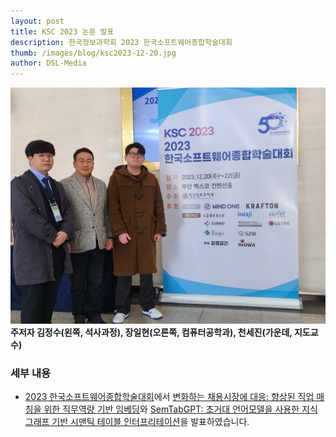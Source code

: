 ```yaml
---
layout: post
title: KSC 2023 논문 발표
description: 한국정보과학회 2023 한국소프트웨어종합학술대회 
thumb: /images/blog/ksc2023-12-20.jpg
author: DSL-Media
---
```


![1](/images/blog/ksc2023-12-20.jpg)
**주저자 김정수(왼쪽, 석사과정), 장일현(오른쪽, 컴퓨터공학과), 천세진(가운데, 지도교수)**


### 세부 내용

- [2023 한국소프트웨어종합학술대회](https://www.kiise.or.kr/conference/KSC/2023/)에서 [변화하는 채용시장에 대응: 향상된 직업 매칭을 위한 직무역량 기반 임베딩](https://www.datasciencelabs.org/papers/ksc-skill-based-embedding-jobmatching/)와 [SemTabGPT: 초거대 언어모델을 사용한 지식그래프 기반 시맨틱 테이블 인터프리테이션](https://www.datasciencelabs.org/papers/KSC-SemTabGPT/)을 발표하였습니다.